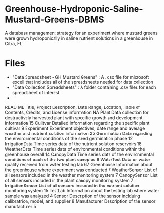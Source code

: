 # Greenhouse-Hydroponic-Saline-Mustard-Greens-DBMS
A database management strategy for an experiment where mustard greens were grown hydroponically in saline nutrient solutions in a greenhouse in Citra, FL

# Files 
- "Data Spreadsheet - GH Mustard Greens" : A .xlsx file for microsoft excell that includes all of the spreadsheets needed for data collection
- "Data Collection Spreadsheets" : A folder containing .csv files for each spreadsheet of interest
- 
READ ME	Title, Project Description, Date Range, Location, Table of Contents, Credits, and License information	NA
Plant 	Data collection for destructively harvested plant with specific growth and development information	15
Culitvar	Detailed information regarding the specific plant cultivar	9
Experiment	Experiment objectives, date range and average weather and nutrient solution information	25
Germination	Data regarding the environmental conditions of the seed germination phase	12
IrrigationData	Time series data of the nutrient solution reservoirs	18
WeatherData	Time series data of environmental conditions within the greenhouse overall	14
CanopyData	Time series data of the environmental conditions of each of the two plant canopies 	8
WaterTest	Data on water quality received from water testing lab	67
Greenhouse	Information about the greenhouse where experiment was conducted	7
WeatherSensor	List of all sensors included in the weather monitoring system	7
CanopySensor	List of all sensors included in the plant canopy monitoring system	7
IrrigationSensor	List of all sensors included in the nutrient solution monitoring system	15
TestLab	Information about the testing lab where water sample was analyzed	4
Sensor	Description of the sensor inclduing calibratrion, model, and supplier	8
Manufacturer	Description of the sensor manufacturer	5
